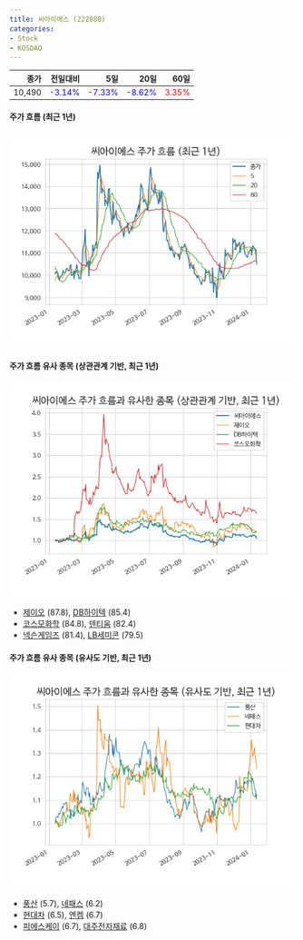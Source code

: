 ```yaml
---
title: 씨아이에스 (222080)
categories:
- Stock
- KOSDAQ
---
```


|종가|전일대비|5일|20일|60일|
|---:|-------:|--:|---:|---:|
|10,490|<span style="color: blue">-3.14%</span>|<span style="color: blue">-7.33%</span>|<span style="color: blue">-8.62%</span>|<span style="color: red">3.35%</span>|

<!-- more -->

#### 주가 흐름 (최근 1년)
![222080](/assets/images/stock/222080.png)


#### 주가 흐름 유사 종목 (상관관계 기반, 최근 1년)
![222080](/assets/images/stock/222080_corr.png)
- [제이오](/418550/) (87.8), [DB하이텍](/000990/) (85.4)
- [코스모화학](/005420/) (84.8), [덴티움](/145720/) (82.4)
- [넥슨게임즈](/225570/) (81.4), [LB세미콘](/061970/) (79.5)


#### 주가 흐름 유사 종목 (유사도 기반, 최근 1년)
![222080](/assets/images/stock/222080_sim.png)
- [풍산](/103140/) (5.7), [네패스](/033640/) (6.2)
- [현대차](/005380/) (6.5), [엔켐](/348370/) (6.7)
- [피에스케이](/319660/) (6.7), [대주전자재료](/078600/) (6.8)
